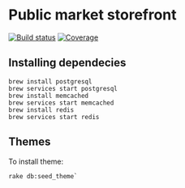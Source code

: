 # Public market storefront

[![Build status](https://gitlab.com/publicmarket/bookstore/badges/master/pipeline.svg)](https://gitlab.com/publicmarket/bookstore/commits/master)
[![Coverage](https://gitlab.com/publicmarket/bookstore/badges/master/coverage.svg)](https://gitlab.com/publicmarket/bookstore/commits/master)

## Installing dependecies

```shell
brew install postgresql
brew services start postgresql
brew install memcached
brew services start memcached
brew install redis
brew services start redis
```

## Themes

To install theme:

```shell
rake db:seed_theme`
```
